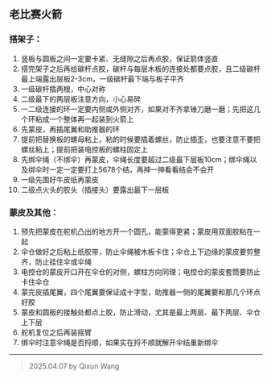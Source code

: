 ## 老比赛火箭
### 搭架子：
1. 竖板与圆板之间一定要卡紧、无缝隙之后再点胶，保证箭体竖直
2. 搭完架子之后再给碳杆点胶，碳杆与每层木板的连接处都要点胶，且二级碳杆最上端露出层板2-3cm，一级碳杆最下端与板子平齐
3. 一级碳杆插两根，中心对称
4. 二级最下的两层板注意方向，小心易碎
5. 一二级连接的环一定要内侧或外侧对齐，如果对不齐拿锉刀磨一磨；先把这几个环粘成一个整体再一起装到火箭上
6. 先蒙皮，再插尾翼和助推器的环
7. 提前把替换板的螺母粘上，粘的时候要插着螺丝，防止插歪，也要注意不要把螺丝粘上；提前把装电控板的螺柱固定上
8. 先绑伞绳（不绑伞）再蒙皮，伞绳长度要超过二级最下层板10cm；绑伞绳以及绑伞时一定一定要打上5678个结，再抻一抻看看结会不会开
9. 一级先围好牛皮纸再蒙皮
10. 二级点火头的胶头（插接头）要露出最下一层板

### 蒙皮及其他：
1. 预先把蒙皮在舵机凸出的地方开一个圆孔，能蒙得更紧；蒙皮用双面胶粘在一起
2. 伞仓做好之后粘上纸胶带，防止伞绳被木板卡住；伞仓上下边缘的蒙皮要剪整齐，防止挂住伞或伞绳
3. 电控仓的蒙皮开口开在伞仓的对侧，螺柱方向同理；电控仓的蒙皮套筒要防止卡住伞仓
4. 蒙完皮插尾翼，四个尾翼要保证成十字型，助推器一侧的尾翼要和那几个环点好胶
5. 蒙皮和圆板的接触处都点上胶，防止滑动，尤其是最上两层、最下两层、伞仓上下层
6. 舵机复位之后再装摇臂
7. 绑伞时注意伞绳是否捋顺，如果实在捋不顺就解开伞结重新绑伞

---
> 2025.04.07 by Qixun Wang